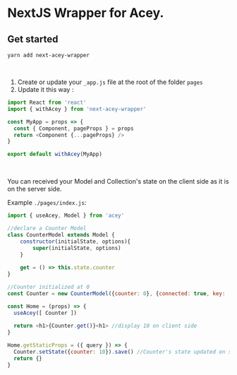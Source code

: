 # NextJS Wrapper for Acey.

## Get started
```
yarn add next-acey-wrapper
```

<br />

1. Create or update your `_app.js` file at the root of the folder `pages`
2. Update it this way :

```js
import React from 'react'
import { withAcey } from 'next-acey-wrapper'

const MyApp = props => {
  const { Component, pageProps } = props
  return <Component {...pageProps} />
}

export default withAcey(MyApp)
```

<br />

You can received your Model and Collection's state on the client side as it is on the server side.

Example `./pages/index.js`: 
```js
import { useAcey, Model } from 'acey'

//declare a Counter Model
class CounterModel extends Model {
    constructor(initialState, options){
        super(initialState, options)
    }
    
    get = () => this.state.counter
}

//Counter initialized at 0
const Counter = new CounterModel({counter: 0}, {connected: true, key: 'counter'})

const Home = (props) => {
  useAcey([ Counter ])
  
  return <h1>{Counter.get()}<h1> //display 10 on client side
}

Home.getStaticProps = ({ query }) => {
  Counter.setState({counter: 10}).save() //Counter's state updated on server side
  return {}
}
```






